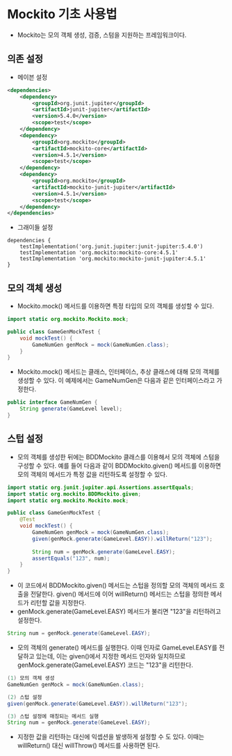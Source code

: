 # Mockito 기초 사용법
- Mockito는 모의 객체 생성, 검증, 스텀을 지원하는 프레임워크이다. 

## 의존 설정
- 메이븐 설정
```xml
<dependencies>
	<dependency>
		<groupId>org.junit.jupiter</groupId>
		<artifactId>junit-jupiter</artifactId>
		<version>5.4.0</version>
		<scope>test</scope>
	</dependency>
	<dependency>
		<groupId>org.mockito</groupId>
		<artifactId>mockito-core</artifactId>
		<version>4.5.1</version>
		<scope>test</scope>
	</dependency>
	<dependency>
		<groupId>org.mockito</groupId>
		<artifactId>mockito-junit-jupiter</artifactId>
		<version>4.5.1</version>
		<scope>test</scope>
	</dependency>
</dependencies>
```

- 그래이들 설정
```
dependencies {
	testImplementation('org.junit.jupiter:junit-jupiter:5.4.0')
	testImplementation 'org.mockito:mockito-core:4.5.1'
    testImplementation 'org.mockito:mockito-junit-jupiter:4.5.1'
}
```

## 모의 객체 생성
- Mockito.mock() 메서드를 이용하면 특정 타입의 모의 객체를 생성할 수 있다.

```java
import static org.mockito.Mockito.mock;

public class GameGenMockTest {
    void mockTest() {
        GameNumGen genMock = mock(GameNumGen.class);
    }
}
```

- Mockito.mock() 메서드는 클래스, 인터페이스, 추상 클래스에 대해 모의 객체를 생성할 수 있다. 이 예제에서는 GameNumGen은 다음과 같은 인터페이스라고 가정한다.

```java
public interface GameNumGen {
	String generate(GameLevel level);
}
```

## 스텁 설정
- 모의 객체를 생성한 뒤에는 BDDMockito 클래스를 이용해서 모의 객체에 스텀을 구성할 수 있다. 예를 들어 다음과 같이 BDDMockito.given() 메서드를 이용하면 모의 객체의 메서드가 특정 값을 리턴하도록 설정할 수 있다.

```java
import static org.junit.jupiter.api.Assertions.assertEquals;
import static org.mockito.BDDMockito.given;
import static org.mockito.Mockito.mock;

public class GameGenMockTest {
	@Test
	void mockTest() {
		GameNumGen genMock = mock(GameNumGen.class);
		given(genMock.generate(GameLevel.EASY)).willReturn("123");
		
		String num = genMock.generate(GameLevel.EASY);
		assertEquals("123", num);
	}
}
```

- 이 코드에서 BDDMockito.given() 메서드는 스텁을 정의할 모의 객체의 메서드 호출을 전달한다. given() 메서드에 이어 willReturn() 메서드는 스텁을 정의한 메서드가 리턴할 값을 지정한다. 
- genMock.generate(GameLevel.EASY) 메서드가 불리면 "123"을 리턴하려고 설정한다.

```java
String num = genMock.generate(GameLevel.EASY);
```
- 모의 객체의 generate() 메서드를 실행한다. 이때 인자로 GameLevel.EASY를 전달하고 있는데, 이는 given()에서 지정한 메서드 인자와 일치하므로 genMock.generate(GameLevel.EASY) 코드는 "123"을 리턴한다.

```java 
(1) 모의 객체 생성
GameNumGen genMock = mock(GameNumGen.class);

(2) 스텁 설정
given(genMock.generate(GameLevel.EASY)).willReturn("123");

(3) 스텁 설정에 매칭되는 메서드 실행
String num = genMock.generate(GameLevel.EASY);
```

- 지정한 값을 리턴하는 대신에 익셉션을 발생하게 설정할 수 도 있다. 이때는 willReturn() 대신 willThrow() 메서드를 사용하면 된다.
